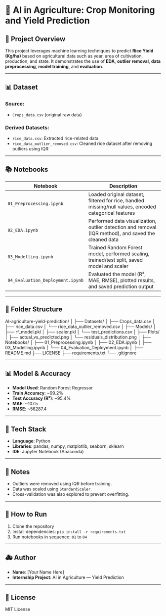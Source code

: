 # 🌾 AI in Agriculture: Crop Monitoring and Yield Prediction

## 📄 Project Overview

This project leverages machine learning techniques to predict **Rice Yield (Kg/ha)** based on agricultural data such as year, area of cultivation, production, and state. It demonstrates the use of **EDA**, **outlier removal**, **data preprocessing**, **model training**, and **evaluation**.

---

## 📊 Dataset

### Source:

- `Crops_data.csv` (original raw data)

### Derived Datasets:

- `rice_data.csv`: Extracted rice-related data
- `rice_data_outlier_removed.csv`: Cleaned rice dataset after removing outliers using IQR

---

## 📚 Notebooks

| Notebook                         | Description                                                                                           |
| -------------------------------- | ----------------------------------------------------------------------------------------------------- |
| `01_Preprocessing.ipynb`         | Loaded original dataset, filtered for rice, handled missing/null values, encoded categorical features |
| `02_EDA.ipynb`                   | Performed data visualization, outlier detection and removal (IQR method), and saved the cleaned data  |
| `03_Modelling.ipynb`             | Trained Random Forest model, performed scaling, trained/test split, saved model and scaler            |
| `04_Evaluation_Deployment.ipynb` | Evaluated the model (R², MAE, RMSE), plotted results, and saved prediction output                     |

---

## 📏 Folder Structure

AI-agriculture-yield-prediction/
│
├── Datasets/
│ ├── Crops_data.csv
│ ├── rice_data.csv
│ └── rice_data_outlier_removed.csv
│
├── Models/
│ ├── rf_model.pkl
│ ├── scaler.pkl
│ └── test_predictions.csv
│
├── Plots/
│ ├── actual_vs_predicted.png
│ └── residuals_distribution.png
│
├── Notebooks/
│ ├── 01_Preprocessing.ipynb
│ ├── 02_EDA.ipynb
│ ├── 03_Modelling.ipynb
│ └── 04_Evaluation_Deployment.ipynb
│
├── README.md
├── LICENSE
├── requirements.txt
└── .gitignore

---

## 📊 Model & Accuracy

- **Model Used**: Random Forest Regressor
- **Train Accuracy**: ~99.2%
- **Test Accuracy (R²)**: ~95.4%
- **MAE**: ~107.5
- **RMSE**: ~56287.4

---

## 🔧 Tech Stack

- **Language**: Python
- **Libraries**: pandas, numpy, matplotlib, seaborn, sklearn
- **IDE**: Jupyter Notebook (Anaconda)

---

## 📢 Notes

- Outliers were removed using IQR before training.
- Data was scaled using `StandardScaler`.
- Cross-validation was also explored to prevent overfitting.

---

## 🚀 How to Run

1. Clone the repository
2. Install dependencies: `pip install -r requirements.txt`
3. Run notebooks in sequence: `01` to `04`

---

## 🚑 Author

- **Name**: [Your Name Here]
- **Internship Project**: AI in Agriculture — Yield Prediction

---

## 📅 License

MIT License

